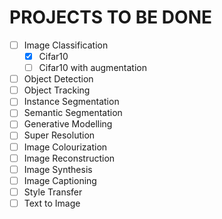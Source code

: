 # PROJECTS TO BE DONE

- [ ] Image Classification
  - [x] Cifar10 
  - [ ] Cifar10 with augmentation
- [ ] Object Detection
- [ ] Object Tracking
- [ ] Instance Segmentation
- [ ] Semantic Segmentation
- [ ] Generative Modelling
- [ ] Super Resolution
- [ ] Image Colourization
- [ ] Image Reconstruction
- [ ] Image Synthesis
- [ ] Image Captioning
- [ ] Style Transfer
- [ ] Text to Image
